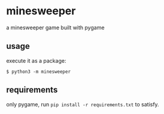 # minesweeper
a minesweeper game built with pygame

## usage
execute it as a package:

```$ python3 -m minesweeper```

## requirements
only pygame, run `pip install -r requirements.txt` to satisfy.
